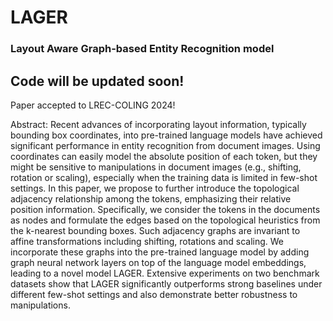 # LAGER
### Layout Aware Graph-based Entity Recognition model

## Code will be updated soon!

Paper accepted to LREC-COLING 2024! 

Abstract:
Recent advances of incorporating layout information, typically bounding box coordinates, into pre-trained language models have achieved significant performance in entity recognition from document images. Using coordinates can easily model the absolute position of each token, but they might be sensitive to manipulations in document images (e.g., shifting, rotation or scaling), especially when the training data is limited in few-shot settings. In this paper, we propose to further introduce the topological adjacency relationship among the tokens, emphasizing their relative position information. Specifically, we consider the tokens in the documents as nodes and formulate the edges based on the topological heuristics from the k-nearest bounding boxes. Such adjacency graphs are invariant to affine transformations including shifting, rotations and scaling. We incorporate these graphs into the pre-trained language model by adding graph neural network layers on top of the language model embeddings, leading to a novel model LAGER. Extensive experiments on two benchmark datasets show that LAGER significantly outperforms strong baselines under different few-shot settings and also demonstrate better robustness to manipulations.


